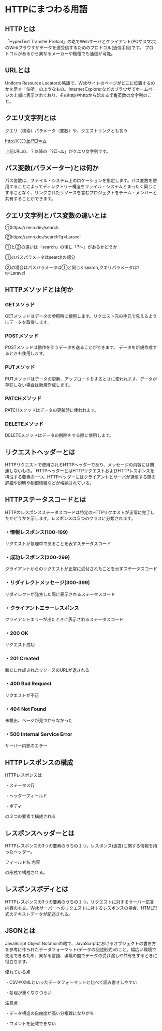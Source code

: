 # HTTPにまつわる用語

## HTTPとは

「HyperText Transfer Protcol」の略でWebサーバとクライアント(PCやスマホ)のWebブラウザがデータを送受信するためのプロトコル(通信手段)です。
プロトコルがあるから異なるメーカーや機種でも通信が可能。



## URLとは

Uniform Resource Locatorの略語で、Webサイトのページがどこに位置するのかを示す「住所」のようなもの。Internet Explorerなどのブラウザでホームページの上部に表示されており、そのhttpやhttpから始まる半角英数の文字列のこと。

## クエリ文字列とは

クエリ（検索）パラメータ（変数）や、クエストリングとも言う

http://〇〇.jp/?▢＝△

上記URLの、？以降の「?▢=△」がクエリ文字列です。

## パス変数(パラメーター)とは何か

パス変数は、ファイル・システム上のロケーションを指定します。パス変数を使用することによってディレクトリー構造をファイル・システムとまったく同じにすることなく、リンクされたリソースを含むプロジェクトをチーム・メンバーと共有することができます。

## クエリ文字列とパス変数の違いとは

①https://zenn.dev/search

②https://zenn.dev/search?q=Laravel

①と②の違いは「search」の後に「?～」があるかどうか

①のパスパラメータはsearchの部分

②の場合はパスパラメータは①と同じくsearch,クエリパラメータは?q=Laravel

## HTTPメソッドとは何か

### GETメソッド
GETメソッドはデータの参照時に使用します。リクエスト元の手元で見えるようにデータを取得します。

### POSTメソッド
POSTメソッドは動作を伴うデータを送ることができます。
データを新規作成するときも使用します。

### PUTメソッド
PUTメソッドはデータの更新、アップロードをするときに使われます。データが存在しない場合は新規作成します。

### PATCHメソッド
PATCHメソッドはデータの更新時に使われます。


### DELETEメソッド
DELETEメソッドはデータの削除をする際に使用します。

## リクエストヘッダーとは
HTTPリクエストで使用されるHTTPヘッダーであり、メッセージの内容には関連しないもの。
HTTPヘッダーとはHTTPリクエストおよびHTTPレスポンスを構成する要素の一つ。HTTPヘッダーにはクライアントとサーバが通信する際の詳細や説明や制御情報などが格納されている。

## HTTPステータスコードとは
HTTPのレスポンスステータスコードは特定のHTTPリクエストが正常に完了したかどうかを示します。レスポンスは５つのクラスに分類されます。

### ・情報レスポンス(100-199)　
リクエストが処理中であることを表すステータスコード
### ・成功レスポンス(200-299)　
クライアントからのリクエストが正常に受付されたことを示すステータスコード
### ・リダイレクトメッセージ(300-399)　
リダイレクトが発生した際に表示されるステータスコード
### ・クライアントエラーレスポンス　
クライアントエラーが出たときに表示されるステータスコード

### ・200 OK
リクエスト成功
### ・201 Created
新たに作成されたリソースのURLが返される
### ・400 Bad Request
リクエストが不正
### ・404 Not Found 
未検出、ページが見つからなかった
### ・500 Internal Service Error
サーバー内部のエラー

## HTTPレスポンスの構成
HTTPレスポンスは

・ステータス行

・ヘッダーフィールド

・ボディ

の３つの要素で構成される

## レスポンスヘッダーとは
HTTPレスポンスの3つの要素のうちの１つ。レスポンス(返答)に関する情報を持ったヘッダー。

フィールド名:内容

の形式で構成される。

## レスポンスボディとは
HTTPレスポンスの3つの要素のうちの１つ。リクエストに対するサーバー応答内容の本文。Webサーバーへのリクエストに対するレスポンスの場合、HTML形式のテキストデータが記述される。

## JSONとは
JavaScript Object Notationの略で、JavaScriptにおけるオブジェクトの書き方を参考に作られたデータフォーマット(データの記述形式)のこと。幅広い環境で使用できるため、異なる言語、環境の間でデータの受け渡しや共有をするときに役立ちます。

優れている点

・CSVやXMLといったデータフォーマットと比べて読み書きしやすい

・処理が重くなりづらい

注意点

・データ構造の自由度が高い分複雑になりがち

・コメントを記載できない

